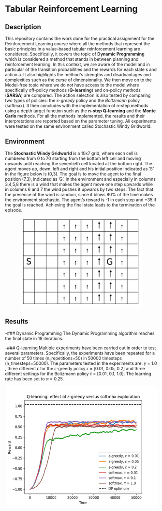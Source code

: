 # Tabular Reinforcement Learning

## Description 
This repository contains the work done for the practical assignment for the Reinforcement Learning course where all the methods that represent the basic principles in a value-based tabular reinforcement learning are considered.  Specifically, it covers the topic of **Dynamic Programming** which is considered a method that stands in between planning and reinforcement learning. In this context, we are aware of the model and in particular of the transition probabilities and the rewards for each state s and action a. It also highlights the method's strengths and disadvantages and complexities such as the curse of dimensionality. We then move on to the Model-free topic where we do not have access to the model where specifically off-policy methods (**Q-learning**) and on-policy methods (**SARSA**) are compared. 
The action selection is also tested by comparing two types of policies: the *ε-greedy* policy and the *Boltzmann* policy (softmax). It then concludes with the implementation of n-step methods using a depth target function such as the **n-step Q-learning** and the **Monte Carlo** methods. For all the methods implemented, the results and their interpretations are reported based on the parameter tuning. All experiments were tested on the same environment called Stochastic Windy Gridworld.


## Environment
The **Stochastic Windy Gridworld** is a 10x7 grid, where each cell is numbered from 0 to 70 starting from the bottom left cell and moving upwards until reaching the seventieth cell located at the bottom right. The agent moves up, down, left and right and his initial position indicated as ’S’ in the figure below is (0,3). The goal is to move the agent to the final position (7,3), indicated as ’G’. In the environment and especially in columns 3,4,5,8 there is a wind that makes the agent move one step upwards while in columns 6 and 7 the wind pushes it upwards by two steps. The fact that the presence of the
wind is random, since it blows 80% of the time makes the environment stochastic. The agent’s reward is -1 in each step and +35 if the goal is reached. Achieving the final state leads to the termination of the episode. 


<p align="center">
<img src="environment.png" width="400" height="300">
</p>

## Results 
-### Dynamic Programming
The Dynamic Programming algorithm reaches the final state in 18 iterations.

-### Q-learning 
Multiple experiments have been carried out in order to test several parameters.  Specifically, the experiments have been repeated for a number of 50 times (n_repetitions=50) in 50000 timesteps (n_timesteps=50000).
The parameters tested in the experiments are: $\gamma$ = 1.0 , three different $\epsilon$ for the $\epsilon$-greedy policy $\epsilon$ = [0.01, 0.05, 0.2] and three different settings for the Boltzmann policy $\tau$ = [0.01, 0.1, 1.0]. The learning rate has been set to $\alpha$ = 0.25. 
<p align="center">
<img src="/results/exploration.png" width="500" height="400">
</p>


 

